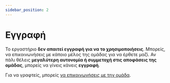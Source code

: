 ```yaml
---
sidebar_position: 2
---
```


# Εγγραφή

Το εργαστήριο **δεν απαιτεί εγγραφή για να το χρησιμοποιήσεις**. Μπορείς, να επικοινωνήσεις με κάποιο μέλος της ομάδας για να έρθετε μαζί. Αν πάλι θέλεις **μεγαλύτερη αυτονομία ή συμμετοχή στις αποφάσεις της ομάδας**, μπορείς να γίνεις κάνεις **εγγραφή**.


Για να γραφτείς, μπορείς <a href="/docs/take-part/contact">να επικοινωνήσεις με την ομάδα</a>.